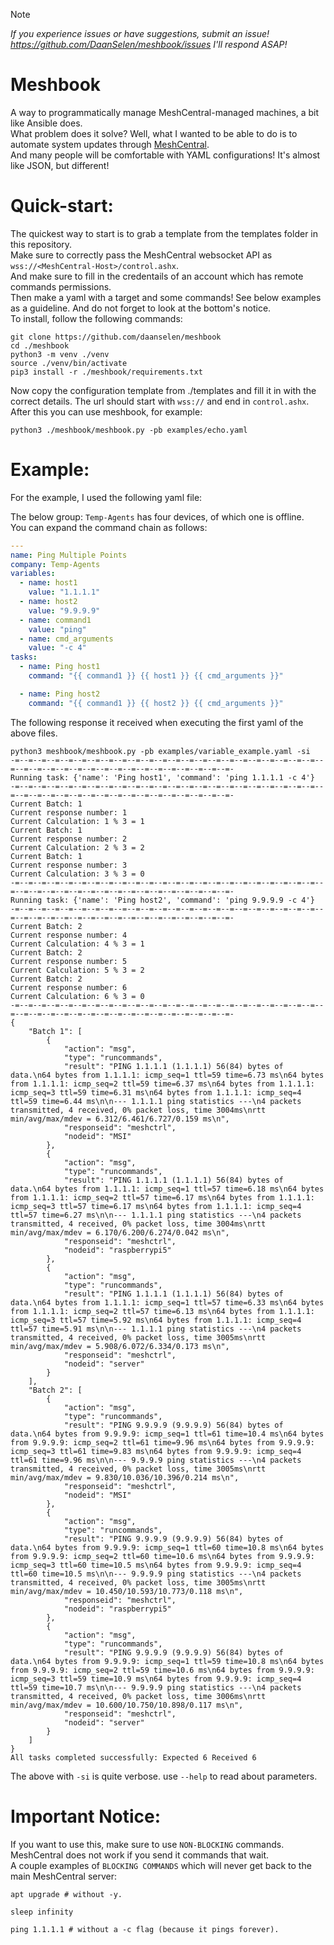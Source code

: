 > [!NOTE]
> *If you experience issues or have suggestions, submit an issue! https://github.com/DaanSelen/meshbook/issues I'll respond ASAP!*

# Meshbook

A way to programmatically manage MeshCentral-managed machines, a bit like Ansible does.<br>
What problem does it solve? Well, what I wanted to be able to do is to automate system updates through [MeshCentral](https://github.com/ylianst/meshcentral).<br>
And many people will be comfortable with YAML configurations! It's almost like JSON, but different!<br>

# Quick-start:

The quickest way to start is to grab a template from the templates folder in this repository.<br>
Make sure to correctly pass the MeshCentral websocket API as `wss://<MeshCentral-Host>/control.ashx`.<br>
And make sure to fill in the credentails of an account which has remote commands permissions.<br>
Then make a yaml with a target and some commands! See below examples as a guideline. And do not forget to look at the bottom's notice.<br>
To install, follow the following commands:<br>

```shell
git clone https://github.com/daanselen/meshbook
cd ./meshbook
python3 -m venv ./venv
source ./venv/bin/activate
pip3 install -r ./meshbook/requirements.txt
```
Now copy the configuration template from ./templates and fill it in with the correct details. The url should start with `wss://` and end in `control.ashx`.<br>
After this you can use meshbook, for example:
```shell
python3 ./meshbook/meshbook.py -pb examples/echo.yaml
```

# Example:

For the example, I used the following yaml file:

The below group: `Temp-Agents` has four devices, of which one is offline.<br>
You can expand the command chain as follows:<br>

```yaml
---
name: Ping Multiple Points
company: Temp-Agents
variables:
  - name: host1
    value: "1.1.1.1"
  - name: host2
    value: "9.9.9.9"
  - name: command1
    value: "ping"
  - name: cmd_arguments
    value: "-c 4"
tasks:
  - name: Ping host1
    command: "{{ command1 }} {{ host1 }} {{ cmd_arguments }}"

  - name: Ping host2
    command: "{{ command1 }} {{ host2 }} {{ cmd_arguments }}"
```

The following response it received when executing the first yaml of the above files.

```shell
python3 meshbook/meshbook.py -pb examples/variable_example.yaml -si
-=--=--=--=--=--=--=--=--=--=--=--=--=--=--=--=--=--=--=--=--=--=--=--=--=--=--=--=--=--=--=--=--=--=--=--=--=--=--=--=-
Running task: {'name': 'Ping host1', 'command': 'ping 1.1.1.1 -c 4'}
-=--=--=--=--=--=--=--=--=--=--=--=--=--=--=--=--=--=--=--=--=--=--=--=--=--=--=--=--=--=--=--=--=--=--=--=--=--=--=--=-
Current Batch: 1
Current response number: 1
Current Calculation: 1 % 3 = 1
Current Batch: 1
Current response number: 2
Current Calculation: 2 % 3 = 2
Current Batch: 1
Current response number: 3
Current Calculation: 3 % 3 = 0
-=--=--=--=--=--=--=--=--=--=--=--=--=--=--=--=--=--=--=--=--=--=--=--=--=--=--=--=--=--=--=--=--=--=--=--=--=--=--=--=-
Running task: {'name': 'Ping host2', 'command': 'ping 9.9.9.9 -c 4'}
-=--=--=--=--=--=--=--=--=--=--=--=--=--=--=--=--=--=--=--=--=--=--=--=--=--=--=--=--=--=--=--=--=--=--=--=--=--=--=--=-
Current Batch: 2
Current response number: 4
Current Calculation: 4 % 3 = 1
Current Batch: 2
Current response number: 5
Current Calculation: 5 % 3 = 2
Current Batch: 2
Current response number: 6
Current Calculation: 6 % 3 = 0
-=--=--=--=--=--=--=--=--=--=--=--=--=--=--=--=--=--=--=--=--=--=--=--=--=--=--=--=--=--=--=--=--=--=--=--=--=--=--=--=-
{
    "Batch 1": [
        {
            "action": "msg",
            "type": "runcommands",
            "result": "PING 1.1.1.1 (1.1.1.1) 56(84) bytes of data.\n64 bytes from 1.1.1.1: icmp_seq=1 ttl=59 time=6.73 ms\n64 bytes from 1.1.1.1: icmp_seq=2 ttl=59 time=6.37 ms\n64 bytes from 1.1.1.1: icmp_seq=3 ttl=59 time=6.31 ms\n64 bytes from 1.1.1.1: icmp_seq=4 ttl=59 time=6.44 ms\n\n--- 1.1.1.1 ping statistics ---\n4 packets transmitted, 4 received, 0% packet loss, time 3004ms\nrtt min/avg/max/mdev = 6.312/6.461/6.727/0.159 ms\n",
            "responseid": "meshctrl",
            "nodeid": "MSI"
        },
        {
            "action": "msg",
            "type": "runcommands",
            "result": "PING 1.1.1.1 (1.1.1.1) 56(84) bytes of data.\n64 bytes from 1.1.1.1: icmp_seq=1 ttl=57 time=6.18 ms\n64 bytes from 1.1.1.1: icmp_seq=2 ttl=57 time=6.17 ms\n64 bytes from 1.1.1.1: icmp_seq=3 ttl=57 time=6.17 ms\n64 bytes from 1.1.1.1: icmp_seq=4 ttl=57 time=6.27 ms\n\n--- 1.1.1.1 ping statistics ---\n4 packets transmitted, 4 received, 0% packet loss, time 3004ms\nrtt min/avg/max/mdev = 6.170/6.200/6.274/0.042 ms\n",
            "responseid": "meshctrl",
            "nodeid": "raspberrypi5"
        },
        {
            "action": "msg",
            "type": "runcommands",
            "result": "PING 1.1.1.1 (1.1.1.1) 56(84) bytes of data.\n64 bytes from 1.1.1.1: icmp_seq=1 ttl=57 time=6.33 ms\n64 bytes from 1.1.1.1: icmp_seq=2 ttl=57 time=6.13 ms\n64 bytes from 1.1.1.1: icmp_seq=3 ttl=57 time=5.92 ms\n64 bytes from 1.1.1.1: icmp_seq=4 ttl=57 time=5.91 ms\n\n--- 1.1.1.1 ping statistics ---\n4 packets transmitted, 4 received, 0% packet loss, time 3005ms\nrtt min/avg/max/mdev = 5.908/6.072/6.334/0.173 ms\n",
            "responseid": "meshctrl",
            "nodeid": "server"
        }
    ],
    "Batch 2": [
        {
            "action": "msg",
            "type": "runcommands",
            "result": "PING 9.9.9.9 (9.9.9.9) 56(84) bytes of data.\n64 bytes from 9.9.9.9: icmp_seq=1 ttl=61 time=10.4 ms\n64 bytes from 9.9.9.9: icmp_seq=2 ttl=61 time=9.96 ms\n64 bytes from 9.9.9.9: icmp_seq=3 ttl=61 time=9.83 ms\n64 bytes from 9.9.9.9: icmp_seq=4 ttl=61 time=9.96 ms\n\n--- 9.9.9.9 ping statistics ---\n4 packets transmitted, 4 received, 0% packet loss, time 3005ms\nrtt min/avg/max/mdev = 9.830/10.036/10.396/0.214 ms\n",
            "responseid": "meshctrl",
            "nodeid": "MSI"
        },
        {
            "action": "msg",
            "type": "runcommands",
            "result": "PING 9.9.9.9 (9.9.9.9) 56(84) bytes of data.\n64 bytes from 9.9.9.9: icmp_seq=1 ttl=60 time=10.8 ms\n64 bytes from 9.9.9.9: icmp_seq=2 ttl=60 time=10.6 ms\n64 bytes from 9.9.9.9: icmp_seq=3 ttl=60 time=10.5 ms\n64 bytes from 9.9.9.9: icmp_seq=4 ttl=60 time=10.5 ms\n\n--- 9.9.9.9 ping statistics ---\n4 packets transmitted, 4 received, 0% packet loss, time 3005ms\nrtt min/avg/max/mdev = 10.450/10.593/10.773/0.118 ms\n",
            "responseid": "meshctrl",
            "nodeid": "raspberrypi5"
        },
        {
            "action": "msg",
            "type": "runcommands",
            "result": "PING 9.9.9.9 (9.9.9.9) 56(84) bytes of data.\n64 bytes from 9.9.9.9: icmp_seq=1 ttl=59 time=10.8 ms\n64 bytes from 9.9.9.9: icmp_seq=2 ttl=59 time=10.6 ms\n64 bytes from 9.9.9.9: icmp_seq=3 ttl=59 time=10.9 ms\n64 bytes from 9.9.9.9: icmp_seq=4 ttl=59 time=10.7 ms\n\n--- 9.9.9.9 ping statistics ---\n4 packets transmitted, 4 received, 0% packet loss, time 3006ms\nrtt min/avg/max/mdev = 10.600/10.750/10.898/0.117 ms\n",
            "responseid": "meshctrl",
            "nodeid": "server"
        }
    ]
}
All tasks completed successfully: Expected 6 Received 6
```
The above with `-si` is quite verbose. use `--help` to read about parameters.

# Important Notice:

If you want to use this, make sure to use `NON-BLOCKING` commands. MeshCentral does not work if you send it commands that wait.<br>
A couple examples of `BLOCKING COMMANDS` which will never get back to the main MeshCentral server:

```shell
apt upgrade # without -y.

sleep infinity

ping 1.1.1.1 # without a -c flag (because it pings forever).
```
